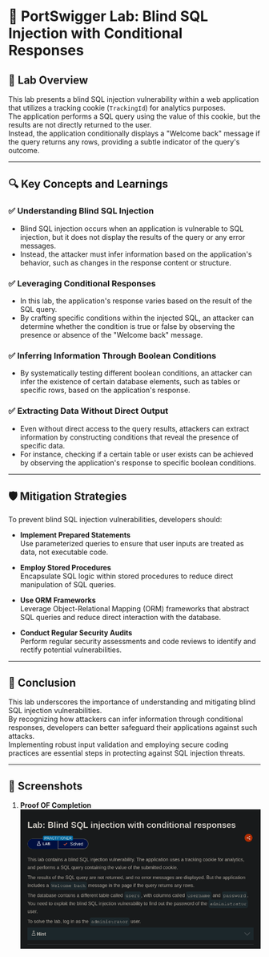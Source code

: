 # 🧪 PortSwigger Lab: Blind SQL Injection with Conditional Responses

## 🎯 Lab Overview

This lab presents a blind SQL injection vulnerability within a web application that utilizes a tracking cookie (`TrackingId`) for analytics purposes.  
The application performs a SQL query using the value of this cookie, but the results are not directly returned to the user.  
Instead, the application conditionally displays a "Welcome back" message if the query returns any rows, providing a subtle indicator of the query's outcome.

---

## 🔍 Key Concepts and Learnings

### ✅ Understanding Blind SQL Injection

- Blind SQL injection occurs when an application is vulnerable to SQL injection, but it does not display the results of the query or any error messages.  
- Instead, the attacker must infer information based on the application's behavior, such as changes in the response content or structure.

### ✅ Leveraging Conditional Responses

- In this lab, the application's response varies based on the result of the SQL query.  
- By crafting specific conditions within the injected SQL, an attacker can determine whether the condition is true or false by observing the presence or absence of the "Welcome back" message.

### ✅ Inferring Information Through Boolean Conditions

- By systematically testing different boolean conditions, an attacker can infer the existence of certain database elements, such as tables or specific rows, based on the application's response.

### ✅ Extracting Data Without Direct Output

- Even without direct access to the query results, attackers can extract information by constructing conditions that reveal the presence of specific data.  
- For instance, checking if a certain table or user exists can be achieved by observing the application's response to specific boolean conditions.

---

## 🛡️ Mitigation Strategies

To prevent blind SQL injection vulnerabilities, developers should:

- **Implement Prepared Statements**  
  Use parameterized queries to ensure that user inputs are treated as data, not executable code.

- **Employ Stored Procedures**  
  Encapsulate SQL logic within stored procedures to reduce direct manipulation of SQL queries.

- **Use ORM Frameworks**  
  Leverage Object-Relational Mapping (ORM) frameworks that abstract SQL queries and reduce direct interaction with the database.

- **Conduct Regular Security Audits**  
  Perform regular security assessments and code reviews to identify and rectify potential vulnerabilities.

---

## 🧠 Conclusion

This lab underscores the importance of understanding and mitigating blind SQL injection vulnerabilities.  
By recognizing how attackers can infer information through conditional responses, developers can better safeguard their applications against such attacks.  
Implementing robust input validation and employing secure coding practices are essential steps in protecting against SQL injection threats.

---

## 📸 Screenshots

1. **Proof OF Completion**  
   ![Initial Application Response](https://github.com/Harbeer-Singh/Portswigger-Labs/blob/main/SQL%20INJECTION/LAB-11/images/1.png)
